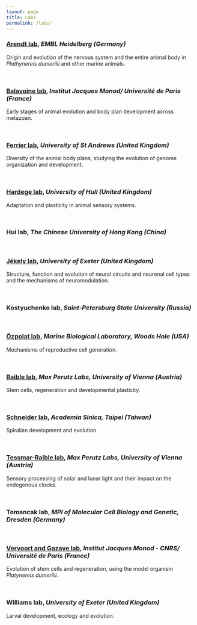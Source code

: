 ```yaml
---
layout: page
title: Labs
permalink: /labs/
---
```



### [Arendt lab](https://www.embl.de/research/units/dev_biology/arendt/), *EMBL Heidelberg (Germany)*
Origin and evolution of the nervous system and the entire animal body in *Plathynereis dumerilii* and other marine animals.

<br>

### [Balavoine lab](https://www.ijm.fr/en/103/research-groups/metazoaires.html), *Institut Jacques Monod/ Université de Paris (France)*
Early stages of animal evolution and body plan development across metazoan. 

<br>

### [Ferrier lab](https://risweb.st-andrews.ac.uk/portal/en/persons/david-ellard-keith-ferrier(9d113045-bca1-49ef-8315-05b2d8425d14).html), *University of St Andrews (United Kingdom)*
Diversity of the animal body plans, studying the evolution of genome organization and development.

<br>

### [Hardege lab](https://www.hull.ac.uk/staff-directory/jorg-hardege), *University of Hull (United Kingdom)*
Adaptation and plasticity in animal sensory systems.

<br>

### Hui lab, *The Chinese University of Hong Kong (China)*

<br>

### [Jékely lab](https://www.exeter.ac.uk/livingsystems/team/profile/index.php?web_id=Gaspar_Jekely), *University of Exeter (United Kingdom)*
Structure, function and evolution of neural circuits and neuronal cell types and the mechanisms of neuromodulation. 

<br>

### Kostyuchenko lab, *Saint-Petersburg State University (Russia)*

<br>

### [Özpolat lab](https://www.mbl.edu/bell/current-faculty/duygu-ozpolat/), *Marine Biological Laboratory, Woods Hole (USA)*
Mechanisms of reproductive cell generation.

<br>

### [Raible lab](https://www.maxperutzlabs.ac.at/research/research-groups/raible), *Max Perutz Labs, University of Vienna (Austria)*
Stem cells, regeneration and developmental plasticity.

<br>

### [Schneider lab](http://140.109.49.7/lab.php?id=48), *Academia Sinica, Taipei (Taiwan)*
Spiralian development and evolution.

<br>

### [Tessmar-Raible lab](https://www.maxperutzlabs.ac.at/research/research-groups/tessmar), *Max Perutz Labs, University of Vienna (Austria)*
Sensory processing of solar and lunar light and their impact on the endogenous clocks.

<br>

### Tomancak lab, *MPI of Molecular Cell Biology and Genetic, Dresden (Germany)*

<br>

### [Vervoort and Gazave lab](https://www.ijm.fr/en/895/research-groups/stem-cells-development-and-evolution.htm), *Institut Jacques Monod - CNRS/ Université de Paris (France)*
Evolution of stem cells and regeneration, using the model organism *Platynereis dumerilii*.

<br>

### Williams lab, *University of Exeter (United Kingdom)*
Larval development, ecology and evolution.
